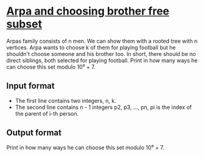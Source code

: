 # [Arpa and choosing brother free subset][link]

Arpas family consists of n men. We can show them with a rooted tree with n vertices. Arpa wants to choose k of them for playing football but he shouldn't choose someone and his brother too. In short, there should be no direct siblings, both selected for playing football. Print in how many ways he can choose this set modulo 10⁹ + 7.

## Input format

- The first line contains two integers, n, k.
- The second line contains n - 1 integers p2, p3, ..., pn, pi is the index of the parent of i-th person.

## Output format

Print in how many ways he can choose this set modulo 10⁹ + 7.

[link]: https://www.hackerearth.com/practice/algorithms/dynamic-programming/bit-masking/practice-problems/algorithm/brofree-34df073d/
